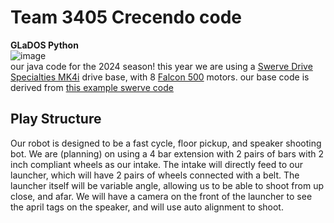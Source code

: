# Team 3405 Crecendo code  
**GLaDOS Python**  
![image](https://github.com/FRC-Team-3405/GLaDOS-Java/assets/67015041/a61d50ed-417b-4719-aa82-30872542794b)  
our java code for the 2024 season! 
this year we are using a [Swerve Drive Specialties MK4i](https://www.swervedrivespecialties.com/products/mk4i-swerve-module) drive base, with 8 [Falcon 500](https://store.ctr-electronics.com/falcon-500-powered-by-talon-fx/) motors. 
our base code is derived from [this example swerve code](https://github.com/dirtbikerxz/BaseTalonFXSwerve)

## Play Structure
Our robot is designed to be a fast cycle, floor pickup, and speaker shooting bot. We are (planning) on using a 4 bar extension with 2 pairs of bars with 2 inch compliant wheels as our intake. The intake will directly feed to our launcher, which will have 2 pairs of wheels connected with a belt. The launcher itself will be variable angle, allowing us to be able to shoot from up close, and afar. We will have a camera on the front of the launcher to see the april tags on the speaker, and will use auto alignment to shoot.
